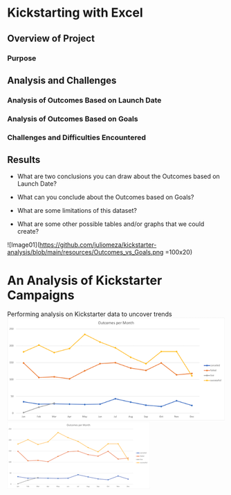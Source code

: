 # Kickstarting with Excel

## Overview of Project

### Purpose

## Analysis and Challenges

### Analysis of Outcomes Based on Launch Date

### Analysis of Outcomes Based on Goals

### Challenges and Difficulties Encountered

## Results

- What are two conclusions you can draw about the Outcomes based on Launch Date?

- What can you conclude about the Outcomes based on Goals?

- What are some limitations of this dataset?

- What are some other possible tables and/or graphs that we could create?


![Image01](https://github.com/juliomeza/kickstarter-analysis/blob/main/resources/Outcomes_vs_Goals.png =100x20)




# An Analysis of Kickstarter Campaigns
Performing analysis on Kickstarter data to uncover trends
![Image01](https://github.com/juliomeza/kickstarter-analysis/blob/main/Outcomes%20per%20Month.png)
![Image02](https://github.com/juliomeza/kickstarter-analysis/blob/main/Super%20Small.png)
